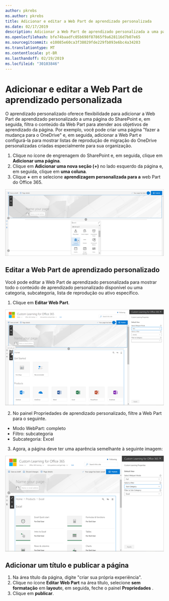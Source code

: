 ```yaml
---
author: pkrebs
ms.author: pkrebs
title: Adicionar e editar a Web Part de aprendizado personalizada
ms.date: 02/17/2019
description: Adicionar a Web Part de aprendizado personalizada a uma página do SharePoint
ms.openlocfilehash: bfe74baadfc05b698f87865f9a628116d7b07e65
ms.sourcegitcommit: e10085e60ca3f38029fde229fb093e6bc4a34203
ms.translationtype: MT
ms.contentlocale: pt-BR
ms.lasthandoff: 02/19/2019
ms.locfileid: "30103846"
---
```

# <a name="add-and-edit-the-custom-learning-web-part"></a>Adicionar e editar a Web Part de aprendizado personalizada

O aprendizado personalizado oferece flexibilidade para adicionar a Web Part de aprendizado personalizado a uma página do SharePoint e, em seguida, filtra o conteúdo da Web Part para atender aos objetivos de aprendizado da página. Por exemplo, você pode criar uma página "fazer a mudança para o OneDrive" e, em seguida, adicionar a Web Part e configurá-la para mostrar listas de reprodução de migração do OneDrive personalizadas criadas especialmente para sua organização.

1.  Clique no ícone de engrenagem do SharePoint e, em seguida, clique em **Adicionar uma página**.
2.  Clique em **Adicionar uma nova seção (+)** no lado esquerdo da página e, em seguida, clique em **uma coluna**.
3.  Clique **+** em e selecione **aprendizagem personalizada para a** web Part do Office 365. 

![CG-webpartadd. png](media/cg-webpartadd.png)

## <a name="edit-the-custom-learning-web-part"></a>Editar a Web Part de aprendizado personalizado
Você pode editar a Web Part de aprendizado personalizada para mostrar todo o conteúdo de aprendizado personalizado disponível ou uma categoria, subcategoria, lista de reprodução ou ativo específico. 

1.  Clique em **Editar Web Part**.

![CG-webpartedit. png](media/cg-webpartedit.png)

2. No painel Propriedades de aprendizado personalizado, filtre a Web Part para o seguinte. 

- Modo WebPart: completo
- Filtro: subcategoria
- Subcategoria: Excel

3. Agora, a página deve ter uma aparência semelhante à seguinte imagem: 

![CG-webpartfilter. png](media/cg-webpartfilter.png)

## <a name="add-a-title-and-publish-the-page"></a>Adicionar um título e publicar a página
1. Na área título da página, digite "criar sua própria experiência".
2. Clique no ícone **Editar Web Part** na área título, selecione **sem formatação** em **layout**e, em seguida, feche o painel **Propriedades** .
3. Clique em **publicar**.
